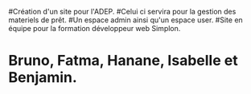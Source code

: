 #Création d'un site pour l'ADEP.
#Celui ci servira pour la gestion des materiels de prêt.
#Un espace admin ainsi qu'un espace user.
#Site en équipe pour la formation développeur web Simplon.
# Bruno, Fatma, Hanane, Isabelle et Benjamin.
